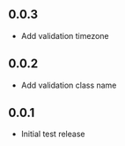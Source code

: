 ## 0.0.3

- Add validation timezone

## 0.0.2

- Add validation class name

## 0.0.1

- Initial test release
